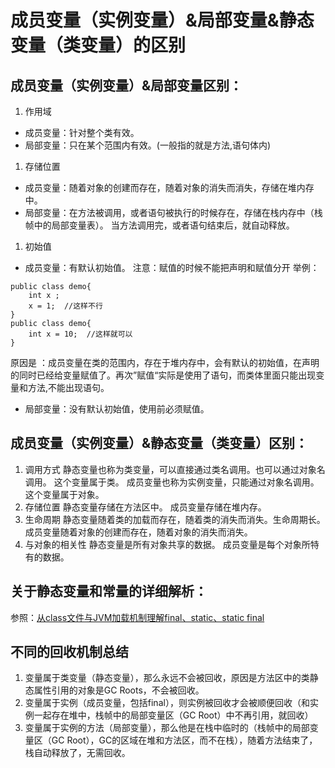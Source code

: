 # 成员变量（实例变量）&局部变量&静态变量（类变量）的区别

## 成员变量（实例变量）&局部变量区别：

1. 作用域

- 成员变量：针对整个类有效。
- 局部变量：只在某个范围内有效。(一般指的就是方法,语句体内)

1. 存储位置

- 成员变量：随着对象的创建而存在，随着对象的消失而消失，存储在堆内存中。
- 局部变量：在方法被调用，或者语句被执行的时候存在，存储在栈内存中（栈帧中的局部变量表）。
  当方法调用完，或者语句结束后，就自动释放。

1. 初始值

- 成员变量：有默认初始值。
  注意：赋值的时候不能把声明和赋值分开
  举例：

```
public class demo{
    int x ;
    x = 1;  //这样不行
}
public class demo{
    int x = 10;  //这样就可以
}
```

原因是 ：成员变量在类的范围内，存在于堆内存中，会有默认的初始值，在声明的同时已经给变量赋值了。再次”赋值“实际是使用了语句，而类体里面只能出现变量和方法,不能出现语句。

- 局部变量：没有默认初始值，使用前必须赋值。

## 成员变量（实例变量）&静态变量（类变量）区别：

1. 调用方式
   静态变量也称为类变量，可以直接通过类名调用。也可以通过对象名调用。
   这个变量属于类。
   成员变量也称为实例变量，只能通过对象名调用。这个变量属于对象。
2. 存储位置
   静态变量存储在方法区中。
   成员变量存储在堆内存。
3. 生命周期
   静态变量随着类的加载而存在，随着类的消失而消失。生命周期长。
   成员变量随着对象的创建而存在，随着对象的消失而消失。
4. 与对象的相关性
   静态变量是所有对象共享的数据。
   成员变量是每个对象所特有的数据。

## 关于静态变量和常量的详细解析：

参照：[从class文件与JVM加载机制理解final、static、static final](https://blog.csdn.net/qq_29951485/article/details/89789174)

## 不同的回收机制总结

1. 变量属于类变量（静态变量），那么永远不会被回收，原因是方法区中的类静态属性引用的对象是GC Roots，不会被回收。
2. 变量属于实例（成员变量，包括final），则实例被回收才会被顺便回收（和实例一起存在堆中，栈帧中的局部变量区（GC Root）中不再引用，就回收）
3. 变量属于实例的方法（局部变量），那么他是在栈中临时的（栈帧中的局部变量区（GC Root），GC的区域在堆和方法区，而不在栈），随着方法结束了，栈自动释放了，无需回收。